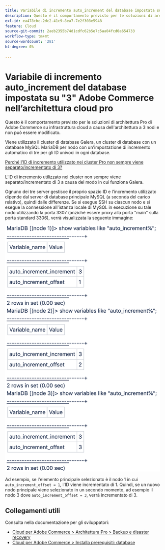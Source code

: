```yaml
---
title: Variabile di incremento auto_increment del database impostata su "3" Adobe Commerce nell’architettura cloud pro
description: Questo è il comportamento previsto per le soluzioni di architettura Pro di Adobe Commerce su infrastruttura cloud a causa dell'architettura a 3 nodi e non può essere modificato.
exl-id: ea478cbc-2dc2-41c9-8ea7-7e2f308e5948
feature: Cloud
source-git-commit: 2aeb2355b74d1cdfc62b5e7c5aa04fcd0a654733
workflow-type: tm+mt
source-wordcount: '281'
ht-degree: 0%

---
```


# Variabile di incremento auto_increment del database impostata su &quot;3&quot; Adobe Commerce nell’architettura cloud pro

Questo è il comportamento previsto per le soluzioni di architettura Pro di Adobe Commerce su infrastruttura cloud a causa dell&#39;architettura a 3 nodi e non può essere modificato.

Viene utilizzato il cluster di database Galera, un cluster di database con un database MySQL MariaDB per nodo con un&#39;impostazione di incremento automatico di tre per gli ID univoci in ogni database.

<u>Perché l&#39;ID di incremento utilizzato nei cluster Pro non sempre viene separato/incrementato di 3?</u>

L’ID di incremento utilizzato nei cluster non sempre viene separato/incrementato di 3 a causa del modo in cui funziona Galera.

Ognuno dei tre server gestisce il proprio spazio ID e l&#39;incremento utilizzato dipende dal server di database principale MySQL (a seconda del carico relativo), quindi dalle differenze.
Se si esegue SSH su ciascun nodo e si esegue la connessione all&#39;istanza locale di MySQL in esecuzione su tale nodo utilizzando la porta 3307 (anziché essere proxy alla porta &quot;main&quot; sulla porta standard 3306), verrà visualizzata la seguente immagine:

![incremento_automatico](assets/auto_increment_id.png)

Ad esempio, se l&#39;elemento principale selezionato è il nodo 1 in cui `auto_increment_offset = 1`, l&#39;ID viene incrementato di 1. Quindi, se un nuovo nodo principale viene selezionato in un secondo momento, ad esempio il nodo 3 dove `auto_increment_offset = 3`, verrà incrementato di 3.

## Collegamenti utili

Consulta nella documentazione per gli sviluppatori:

* [Cloud per Adobe Commerce > Architettura Pro > Backup e disaster recovery](https://experienceleague.adobe.com/en/docs/commerce-cloud-service/user-guide/architecture/pro-architecture#backup-and-disaster-recovery)
* [Cloud per Adobe Commerce > Installa prerequisiti: database](https://experienceleague.adobe.com/en/docs/commerce-cloud-service/user-guide/develop/overview)
